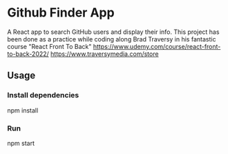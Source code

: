 # Github Finder App

A React app to search GitHub users and display their info.
This project has been done as a practice while coding along Brad Traversy in his fantastic course "React Front To Back"
https://www.udemy.com/course/react-front-to-back-2022/
https://www.traversymedia.com/store

## Usage

### Install dependencies

npm install

### Run

npm start
